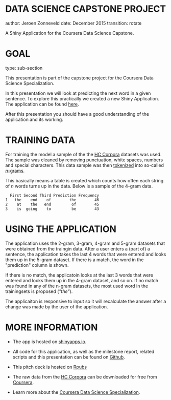 DATA SCIENCE CAPSTONE PROJECT
========================================================
author: Jeroen Zonneveld
date: December 2015
transition: rotate

A Shiny Application for the Coursera Data Science Capstone. 


GOAL
========================================================
type: sub-section

This presentation is part of the capstone project for the Coursera Data Science Specialization.

In this presentation we will look at predicting the next word in a given sentence. To explore this practically we created a new Shiny Application. The application can be found [here](https://jpzonneveld.shinyapps.io/DSC_Capstone/).

After this presentation you should have a good understanding of the application and its working.

TRAINING DATA
========================================================
For training the model a sample of the the [HC Corpora](http://www.corpora.heliohost.org/) datasets was used.
The sample was cleaned by removing punctuation, white spaces, numbers and special characters.
This data sample was then [tokenized](http://en.wikipedia.org/wiki/Tokenization_%28lexical_analysis%29) into so-called [*n*-grams](http://en.wikipedia.org/wiki/N-gram). 

This basically means a table is created which counts how often each string of *n* words turns up in the data. Below is a sample of the 4-gram data.


```
  First Second Third Prediction Frequency
1   the    end    of        the        46
2    at    the   end         of        45
3    is  going    to         be        43
```

USING THE APPLICATION
========================================================

The application uses the 2-gram, 3-gram, 4-gram and 5-gram datasets that were obtained from the traingin data. After a user enters a (part of) a sentence, the application takes  the last 4 words that were entered and looks them up in the 5-gram dataset. If there is a match, the word in the "prediction" column is shown. 

If there is no match, the applicatoin looks at the last 3 words that were entered and looks them up in the 4-gram dataset, and so on. 
If no match was found in any of the n-gram datasets, the most used word in the trainingsets is proposed (*"the"*).

The applicaiton is responsive to input so it will recalculate the answer after a change was made by the user of the application.


MORE INFORMATION
========================================================

* The app is hosted on [shinyapps.io](https://jpzonneveld.shinyapps.io/DSC_Capstone/).

* All code for this application, as well as the milestone report, related scripts and this presentation can be found on [Github](https://github.com/jpzonneveld/DSC_Capstone_Project).

* This pitch deck is hosted on [Rpubs](http://rpubs.com/jpzonneveld/DSC_Final_Report)

* The raw data from the [HC Corpora](http://www.corpora.heliohost.org/) can be downloaded for free from [Coursera](http://d396qusza40orc.cloudfront.net/dsscapstone/dataset/Coursera-SwiftKey.zip).

* Learn more about the [Coursera Data Science Specialization](https://www.coursera.org/specialization/jhudatascience/1).
